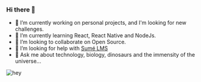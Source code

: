 ### Hi there 👋

- 🔭 I’m currently working on personal projects, and I'm looking for new challenges.
- 🌱 I’m currently learning React, React Native and NodeJs.
- 👯 I’m looking to collaborate on Open Source.
- 🤔 I’m looking for help with [Sumé LMS](https://github.com/sumelms)
- 💬 Ask me about technology, biology, dinosaurs and the immensity of the universe... 


![hey](https://media.giphy.com/media/1dNlZgTmLSNAqCILyz/giphy.gif)
